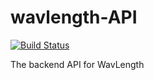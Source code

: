 
# wavlength-API
[![Build Status](https://travis-ci.org/WavLength/wavlength-API.svg?branch=master)](https://travis-ci.org/WavLength/wavlength-API)

The backend API for WavLength
